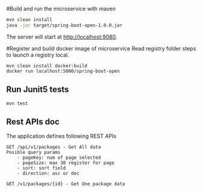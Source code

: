 #Build and run the microservice with maven

```bash
mvn clean install
java -jar target/spring-boot-open-1.0.0.jar
```
The server will start at <http://localhost:9080>.

#Register and build docker image of microservice
Read registry folder steps to launch a registry local.
```
mvn clean install docker:build
docker run localhost:5000/spring-boot-open
```

## Run Junit5 tests
```
mvn test
```

## Rest APIs doc

The application defines following REST APIs

```
GET /api/v1/packages - Get All data
Posible query params
	- pageKey: num of page selected
	- pageSize: max 30 register for page
	- sort: sort field
	- direction: asc or dec

GET /v1/packages/{id} - Get One package data

```
